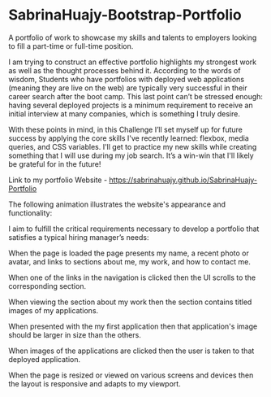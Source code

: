 # SabrinaHuajy-Bootstrap-Portfolio

A portfolio of work to showcase my skills and talents to employers looking to fill a part-time or full-time position. 

I am trying to construct an effective portfolio highlights my strongest work as well as the thought processes behind it. According to the words of wisdom, Students who have portfolios with deployed web applications (meaning they are live on the web) are typically very successful in their career search after the boot camp. This last point can’t be stressed enough: having several deployed projects is a minimum requirement to receive an initial interview at many companies, which is something I truly desire.

With these points in mind, in this Challenge I’ll set myself up for future success by applying the core skills I've recently learned: flexbox, media queries, and CSS variables. I'll get to practice my new skills while creating something that I will use during my job search. It’s a win-win that I'll likely be grateful for in the future!

Link to my portfolio Website - https://sabrinahuajy.github.io/SabrinaHuajy-Portfolio

The following animation illustrates the website's appearance and functionality:


I aim to fulfill the critical requirements necessary to develop a portfolio that satisfies a typical hiring manager’s needs:

When the page is loaded the page presents my name, a recent photo or avatar, and links to sections about me, my work, and how to contact me.

When one of the links in the navigation is clicked then the UI scrolls to the corresponding section.

When viewing the section about my work then the section contains titled images of my applications.

When presented with the my first application then that application's image should be larger in size than the others.

When images of the applications are clicked then the user is taken to that deployed application.

When the page is resized or viewed on various screens and devices then the layout is responsive and adapts to my viewport.